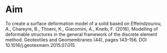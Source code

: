 # Aim

To create a surface deformation model of a solid based on Effeindzourou, A., Chareyre, B., Thoeni, K., Giacomini, A., Kneib, F. (2016), Modelling of deformable structures in the general framework of the discrete element method. Geotextiles and Geomembranes (44), pages 143–156. DOI 10.1016/j.geotexmem.2015.07.015
